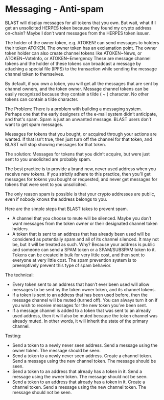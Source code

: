 # Messaging - Anti-spam

BLAST will display messages for all tokens that you own.  But wait, what if I get an unsolicited HERPES token because they found my crypto address on-chain?  Maybe I don’t want messages from the HERPES token issuer.

The holder of the owner token, e.g. ATOKEN! can send messages to holders their token ATOKEN.   The owner token has an exclamation point.  The owner token holder can also create channel tokens like ATOKEN\~News, or ATOKEN\~VoteInfo, or ATOKEN~Emergency   These are message channel tokens and the holder of these tokens can broadcast a message by attaching a special file (IPFS) to the transaction while sending the message channel token to themselves.

By default, if you own a token, you will get all the messages that are sent by channel owners, and the token owner.   Message channel tokens can be easily recognized because they contain a tilde ( ~ ) character.  No other tokens can contain a tilde character.

The Problem:
There is a problem with building a messaging system.  Perhaps one that the early designers of the e-mail system didn’t anticipate, and that's spam.  Spam is just an unwanted message.  BLAST users don’t want to get spam messages.   

Messages for tokens that you bought, or acquired through your actions are wanted.  If that isn’t true, then just turn off the channel for that token, and BLAST will stop showing messages for that token.

The solution:
Messages for tokens that you didn’t acquire, but were just sent to you unsolicited are probably spam.

The best practice is to provide a brand new, never used address when you receive new tokens.  If you strictly adhere to this practice, then you’ll get messages for tokens you bought or requested, and never get messages for tokens that were sent to you unsolicited.

The only reason spam is possible is that your crypto addresses are public, even if nobody knows the address belongs to you.

Here are the simple steps that BLAST takes to prevent spam.
* A channel that you choose to mute will be silenced.  Maybe you don’t want messages from the token owner or their designated channel token holders.
* A token that is sent to an address that has already been used will be considered as potentially spam and all of its channel silenced.  It may not be, but it will be treated as such.  Why?  Because your address is public and someone can send a SPAM token or a SPAM/SUBSPAM token to it.  Tokens can be created in bulk for very little cost, and then sent to everyone at very little cost.  The spam prevention system is to preemptively prevent this type of spam behavior.

The technical:
* Every token sent to an address that hasn’t ever been used will allow messages to be sent by the token owner token, and its channel tokens.
* If a token is sent to an address that has been used before, then the message channel will be muted (turned off).  You can always turn it on if you wish to receive messages for the new token you’ve been sent.
* If a message channel is added to a token that was sent to an already used address, then it will also be muted because the token channel was already muted.  In other words, it will inherit the state of the primary channel.

Testing:
* Send a token to a newly never seen address.  Send a message using the owner token.  The message should be seen.
* Send a token to a newly never seen address.  Create a channel token.  Send a message using the new channel token.  The message should be seen.
* Send a token to an address that already has a token in it.  Send a message using the owner token.  The message should not be seen.
* Send a token to an address that already has a token in it.  Create a channel token.  Send a message using the new channel token.  The message should not be seen.
